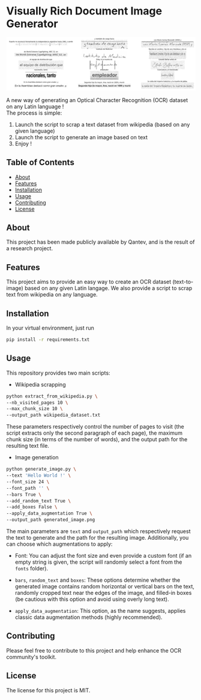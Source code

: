 # Visually Rich Document Image Generator


![image](assets/generated_dataset.jpeg)

A new way of generating an Optical Character Recognition (OCR) dataset on any Latin language !  
The process is simple: 

1. Launch the script to scrap a text dataset from wikipedia (based on any given language)
2. Launch the script to generate an image based on text
3. Enjoy !

## Table of Contents

- [About](#about)
- [Features](#features)
- [Installation](#installation)
- [Usage](#usage)
- [Contributing](#contributing)
- [License](#license)

## About

This project has been made publicly available by Qantev, and is the result of a research project.

## Features

This project aims to provide an easy way to create an OCR dataset (text-to-image) based on any given Latin langage. We also provide a script to scrap text from wikipedia on any language.

## Installation

In your virtual environment, just run 

```bash
pip install -r requirements.txt
```

## Usage

This repository provides two main scripts:

- Wikipedia scrapping

```bash
python extract_from_wikipedia.py \
--nb_visited_pages 10 \
--max_chunk_size 10 \
--output_path wikipedia_dataset.txt
```

These parameters respectively control the number of pages to visit (the script extracts only the second paragraph of each page), the maximum chunk size (in terms of the number of words), and the output path for the resulting text file.

- Image generation

```bash
python generate_image.py \
--text 'Hello World !' \
--font_size 24 \
--font_path '' \
--bars True \
--add_random_text True \
--add_boxes False \
--apply_data_augmentation True \
--output_path generated_image.png
```

The main parameters are `text` and `output_path` which respectively request the text to generate and the path for the resulting image. Additionally, you can choose which augmentations to apply:

- Font: You can adjust the font size and even provide a custom font (if an empty string is given, the script will randomly select a font from the `fonts` folder).
- `bars`, `random_text` and `boxes`: These options determine whether the generated image contains random horizontal or vertical bars on the text, randomly cropped text near the edges of the image, and filled-in boxes (be cautious with this option and avoid using overly long text).

- `apply_data_augmentation`: This option, as the name suggests, applies classic data augmentation methods (highly recommended).

## Contributing

Please feel free to contribute to this project and help enhance the OCR community's toolkit.

## License


The license for this project is MIT.

